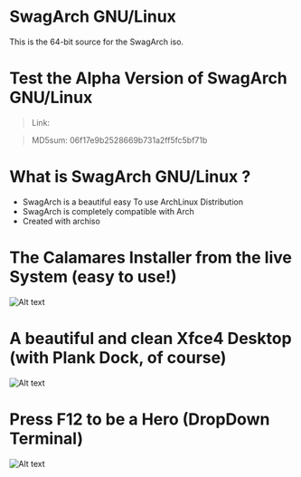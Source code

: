 # SwagArch GNU/Linux
This is the 64-bit source for the SwagArch iso.

# Test the Alpha Version of SwagArch GNU/Linux
>Link: 

>MD5sum: 06f17e9b2528669b731a2ff5fc5bf71b

# What is SwagArch GNU/Linux ?
- SwagArch is a beautiful easy To use ArchLinux Distribution
- SwagArch is completely compatible with Arch 
- Created with archiso

# The Calamares Installer from the live System (easy to use!)
![Alt text](https://s13.postimg.io/b5fvev053/Screenshot_2016_08_24_19_03_21.png
 "Calamares Installer Inside")
 

# A beautiful and clean Xfce4 Desktop (with Plank Dock, of course)
![Alt text](https://s13.postimg.io/682atqy5z/Screenshot_2016_08_24_19_03_41.png
 "Xfce4 Inside")
 
 
# Press F12 to be a Hero (DropDown Terminal)
![Alt text](https://s13.postimg.io/y9gc7g3g7/Screenshot_2016_08_24_19_03_51.png
 "DropDown Terminal Inside")
